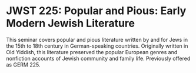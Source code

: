 # JWST 225: Popular and Pious: Early Modern Jewish Literature

This seminar covers popular and pious literature written by and for Jews in the 15th to 18th century in German-speaking countries. Originally written in Old Yiddish, this literature preserved the popular European genres and nonfiction accounts of Jewish community and family life. Previously offered as GERM 225.